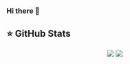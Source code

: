 ### Hi there 👋



## ⭐ GitHub Stats

<p align = "center">
  <img src = "https://github-readme-stats.vercel.app/api?username=apm-cmyk&show_icons=true&theme=tokyonight&line_height=27">
  <img src = "https://github-readme-stats.vercel.app/api/top-langs/?username=apm-cmyk&theme=tokyonight">
</p>
